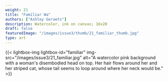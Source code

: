```yaml
---
weight: 21
title: "Familiar Wa"
authors: ["Ashley Geraets"]
description: Watercolor, ink on canvas; 16x20
draft: false
featuredImage: "/images/issue3/thumb/21_familiar_thumb.jpg"
type: art
---
```


{{< lightbox-img lightbox-id="familiar" img-src="/images/issue3/21_familiar.jpg" alt="A watercolor pink background with a woman's disembodied head on top. Her hair flows around her and her striped cat, whose tail seems to loop around where her neck would be." >}}